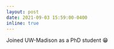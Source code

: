 ```yaml
---
layout: post
date: 2021-09-03 15:59:00-0400
inline: true
---
```


Joined UW-Madison as a PhD student :grin:
